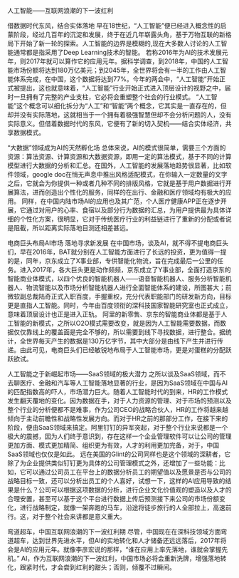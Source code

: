 人工智能——互联网浪潮的下一波红利

借数据时代东风，结合实体落地
早在18世纪，“人工智能”便已经进入概念性的启蒙阶段，经过几百年的沉淀和发展，终于在近几年崭露头角，基于万物互联的新格局下开始了新一轮的探索。人工智能的边界是模糊的,现在大多数人讨论的人工智能通常都是指采用了Deep Learning技术的智能。﻿
若称2016年为AI的技术发展元年，则2017年就可以算作它的应用元年。据科学调查，到2018年，中国的人工智能市场份额将达到180万亿美元；到2045年，全世界将会有一半的工作由人工智能体系完成，在中国，这个数据将达到77%。今年的两会中，“人工智能”开始正式被提出，这也就意味着，“人工智能”行业开始正式进入顶层设计的视野之中，届时一旦拥有了完整的产业支柱，它必将会重塑整个社会的行业模式。
“人工智能”这个概念可以细化拆分为“人工”和“智能”两个概念，它其实是一直存在的，但却并没有实际落地，这就相当于一个拥有着极强智慧但却不会分析问题的人，没有实际意义。但借着数据时代的东风，它便有了新的切入契机——结合实体经济，共享数据模式。

“大数据”领域成为AI的天然孵化场
总体来说，AI的模式很简单，需要三个方面的资源：算法资源、计算资源和大数据资源，即用一定的算法模式，基于不同的计算模型进行大数据的分析和汇总。在国外，人工智能的发展落地趋势很显著，比如软件领域，google doc在悄无声息中推出风格适配模式，在你输入一定数量的文字之后，它就会为你提供一种或者几种不同的排版风格，它就是基于用户数据进行开展算法，进而创造出个性化的服务，同样的在出行、金融和医疗领域均有极大的应用。﻿﻿
同样，在中国内陆市场AI的应用也及其广范，个人医疗健康APP正在逐步开展，它通过对用户的心率、食宿以及部分行为数据的汇总，为用户提供最为具体详细的个性化方案，很明显，它对于传统医疗行业的利益链进行了重新的分配或者说是阻截，所以距离实际落地目测还相差甚远。

电商巨头布局AI市场 落地寻求新发展
在中国市场，谈及AI，就不得不提电商巨头们，早在2016年，BAT就分别在人工智能方面进行了长远的投资，更为值得一提的是，同年，京东成立了X事业部，专供智能化物流，旨在完成最后一公里的任务。进入2017年，各大巨头更是动作频频，京东成立了Y事业部，全面打造京东的智能商业体模式，以四个优良的智能机器人——语音智能机器人、服务分析智能机器人、物流智能以及市场分析智能机器人进行全面智能体系的建设，所图甚大；前微软副总裁陆奇正式入职百度，手握重权，充分代表职能部门的研发新方向，目标更是直指人工智能。同时，今年由百度领衔的深科技国家智能研究室也正式成立，意味着顶层设计也正是进入正轨。﻿﻿
阿里的新零售、京东的智能商业体都是基于人工智能的新模式，之所以O2O模式需要改变，就是因为人工智能需要数据，而数据仅仅靠线上的覆盖面是完全不够的，所以需要到线下寻找数据，进行整合。据统计，全世界每天产生的数据是130万亿字节，其中大部分是由线下产生并进行传递。由此可见，电商巨头们已经敏锐地布局于人工智能市场，更是对蛋糕的分配跃跃欲试。

人工智能之于新崛起市场——SaaS领域的极大潜力
之所以谈及SaaS领域，而不去聊医疗、金融和汽车等人工智能落地显著的行业，是因为SaaS领域在中国与AI的匹配指数高的吓人，市场潜力巨大。随着人工智能时代的到来，HR的工作模式发生翻天覆地的变化。因为数据在手，对于人力资源的管理、对于市场的预测以及整个行业的分析便都不是难事，作为公司CEO的战略合伙人，HR的工作将越来越倾向于主动前瞻性和战略性发展方向。而对于HR之前的那部分工作，在接下来的阶段，便由SaaS领域来搞定。阿里钉钉的异军突起，对于整个行业来说都是一个极大的震撼，因为人们终于意识到，存在这样一个企业管理软件可以让公司的管理更加方面、模式更加精简、组织更为有效，人才的利用更加完备，对于，中国SaaS领域也仅仅是如此。﻿﻿
远在美国的Glint的公司同样也是这个领域的深耕者，它除了为企业提供类似钉钉更为具体的公司管理模式之外，还增加了一些功能：比如，它可以通过公司员工在平台上的数据分析员工的期望值以及愿景是否与公司的战略目标一致，还可以分析出员工的个人喜好，试想一下，这样的AI应用导致的结果是什么？公司可以根据这项数据的分析，进行企业文化价值观的塑造以及人才的合理安置，甚至可以基于这个平台进行数据上传后预测接下来公司的市场份额变化，进行战略制定，就像一架奔跑的马车，沿途将徒步旅行的人全部拉上，高速前行。这，对于整个社会来讲都是意义重大。

弯道超车，中国互联网浪潮的下一波红利期
尽管，中国现在在深科技领域方面弯道超车，达到世界先进水平，但AI的实地转化和人才储备还远远落后，2017年将会是AI的应用元年。就像李彦宏说的那样，“谁在应用上率先落地，谁就会掌握先机。”
AI，作为互联网浪潮的下一波红利，中国市场必将会重新洗牌，增强落地转化，跟紧时代，才会尝到红利的甜头；否则，倾覆不过瞬间。
